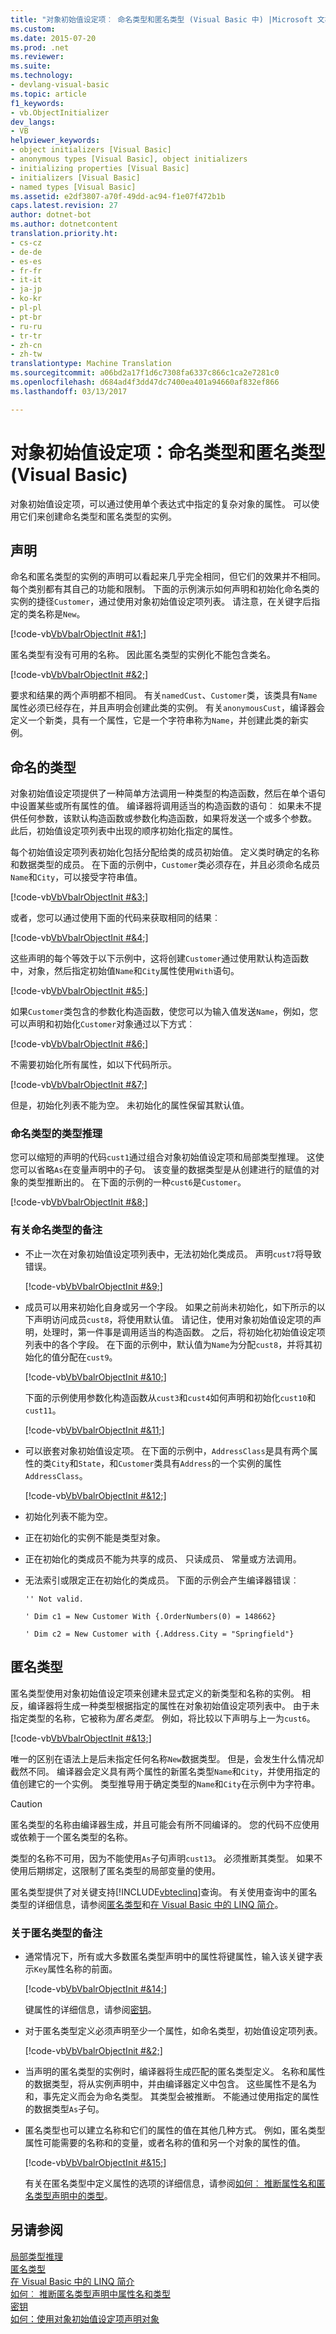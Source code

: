 ```yaml
---
title: "对象初始值设定项︰ 命名类型和匿名类型 (Visual Basic 中) |Microsoft 文档"
ms.custom: 
ms.date: 2015-07-20
ms.prod: .net
ms.reviewer: 
ms.suite: 
ms.technology:
- devlang-visual-basic
ms.topic: article
f1_keywords:
- vb.ObjectInitializer
dev_langs:
- VB
helpviewer_keywords:
- object initializers [Visual Basic]
- anonymous types [Visual Basic], object initializers
- initializing properties [Visual Basic]
- initializers [Visual Basic]
- named types [Visual Basic]
ms.assetid: e2df3807-a70f-49dd-ac94-f1e07f472b1b
caps.latest.revision: 27
author: dotnet-bot
ms.author: dotnetcontent
translation.priority.ht:
- cs-cz
- de-de
- es-es
- fr-fr
- it-it
- ja-jp
- ko-kr
- pl-pl
- pt-br
- ru-ru
- tr-tr
- zh-cn
- zh-tw
translationtype: Machine Translation
ms.sourcegitcommit: a06bd2a17f1d6c7308fa6337c866c1ca2e7281c0
ms.openlocfilehash: d684ad4f3dd47dc7400ea401a94660af832ef866
ms.lasthandoff: 03/13/2017

---
```

# <a name="object-initializers-named-and-anonymous-types-visual-basic"></a>对象初始值设定项：命名类型和匿名类型 (Visual Basic)
对象初始值设定项，可以通过使用单个表达式中指定的复杂对象的属性。 可以使用它们来创建命名类型和匿名类型的实例。  
  
## <a name="declarations"></a>声明  
 命名和匿名类型的实例的声明可以看起来几乎完全相同，但它们的效果并不相同。 每个类别都有其自己的功能和限制。 下面的示例演示如何声明和初始化命名类的实例的捷径`Customer`，通过使用对象初始值设定项列表。 请注意，在关键字后指定的类名称是`New`。  
  
 [!code-vb[VbVbalrObjectInit #&1;](../../../../visual-basic/programming-guide/language-features/objects-and-classes/codesnippet/VisualBasic/object-initializers-named-and-anonymous-types_1.vb)]  
  
 匿名类型有没有可用的名称。 因此匿名类型的实例化不能包含类名。  
  
 [!code-vb[VbVbalrObjectInit #&2;](../../../../visual-basic/programming-guide/language-features/objects-and-classes/codesnippet/VisualBasic/object-initializers-named-and-anonymous-types_2.vb)]  
  
 要求和结果的两个声明都不相同。 有关`namedCust`、`Customer`类，该类具有`Name`属性必须已经存在，并且声明会创建此类的实例。 有关`anonymousCust`，编译器会定义一个新类，具有一个属性，它是一个字符串称为`Name`，并创建此类的新实例。  
  
## <a name="named-types"></a>命名的类型  
 对象初始值设定项提供了一种简单方法调用一种类型的构造函数，然后在单个语句中设置某些或所有属性的值。 编译器将调用适当的构造函数的语句︰ 如果未不提供任何参数，该默认构造函数或参数化构造函数，如果将发送一个或多个参数。 此后，初始值设定项列表中出现的顺序初始化指定的属性。  
  
 每个初始值设定项列表初始化包括分配给类的成员初始值。 定义类时确定的名称和数据类型的成员。 在下面的示例中，`Customer`类必须存在，并且必须命名成员`Name`和`City`，可以接受字符串值。  
  
 [!code-vb[VbVbalrObjectInit #&3;](../../../../visual-basic/programming-guide/language-features/objects-and-classes/codesnippet/VisualBasic/object-initializers-named-and-anonymous-types_3.vb)]  
  
 或者，您可以通过使用下面的代码来获取相同的结果︰  
  
 [!code-vb[VbVbalrObjectInit #&4;](../../../../visual-basic/programming-guide/language-features/objects-and-classes/codesnippet/VisualBasic/object-initializers-named-and-anonymous-types_4.vb)]  
  
 这些声明的每个等效于以下示例中，这将创建`Customer`通过使用默认构造函数中，对象，然后指定初始值`Name`和`City`属性使用`With`语句。  
  
 [!code-vb[VbVbalrObjectInit #&5;](../../../../visual-basic/programming-guide/language-features/objects-and-classes/codesnippet/VisualBasic/object-initializers-named-and-anonymous-types_5.vb)]  
  
 如果`Customer`类包含的参数化构造函数，使您可以为输入值发送`Name`，例如，您可以声明和初始化`Customer`对象通过以下方式︰  
  
 [!code-vb[VbVbalrObjectInit #&6;](../../../../visual-basic/programming-guide/language-features/objects-and-classes/codesnippet/VisualBasic/object-initializers-named-and-anonymous-types_6.vb)]  
  
 不需要初始化所有属性，如以下代码所示。  
  
 [!code-vb[VbVbalrObjectInit #&7;](../../../../visual-basic/programming-guide/language-features/objects-and-classes/codesnippet/VisualBasic/object-initializers-named-and-anonymous-types_7.vb)]  
  
 但是，初始化列表不能为空。 未初始化的属性保留其默认值。  
  
### <a name="type-inference-with-named-types"></a>命名类型的类型推理  
 您可以缩短的声明的代码`cust1`通过组合对象初始值设定项和局部类型推理。 这使您可以省略`As`在变量声明中的子句。 该变量的数据类型是从创建进行的赋值的对象的类型推断出的。 在下面的示例的一种`cust6`是`Customer`。  
  
 [!code-vb[VbVbalrObjectInit #&8;](../../../../visual-basic/programming-guide/language-features/objects-and-classes/codesnippet/VisualBasic/object-initializers-named-and-anonymous-types_8.vb)]  
  
### <a name="remarks-about-named-types"></a>有关命名类型的备注  
  
-   不止一次在对象初始值设定项列表中，无法初始化类成员。 声明`cust7`将导致错误。  
  
     [!code-vb[VbVbalrObjectInit #&9;](../../../../visual-basic/programming-guide/language-features/objects-and-classes/codesnippet/VisualBasic/object-initializers-named-and-anonymous-types_9.vb)]  
  
-   成员可以用来初始化自身或另一个字段。 如果之前尚未初始化，如下所示的以下声明访问成员`cust8`，将使用默认值。 请记住，使用对象初始值设定项的声明，处理时，第一件事是调用适当的构造函数。 之后，将初始化初始值设定项列表中的各个字段。 在下面的示例中，默认值为`Name`为分配`cust8`，并将其初始化的值分配在`cust9`。  
  
     [!code-vb[VbVbalrObjectInit #&10;](../../../../visual-basic/programming-guide/language-features/objects-and-classes/codesnippet/VisualBasic/object-initializers-named-and-anonymous-types_10.vb)]  
  
     下面的示例使用参数化构造函数从`cust3`和`cust4`如何声明和初始化`cust10`和`cust11`。  
  
     [!code-vb[VbVbalrObjectInit #&11;](../../../../visual-basic/programming-guide/language-features/objects-and-classes/codesnippet/VisualBasic/object-initializers-named-and-anonymous-types_11.vb)]  
  
-   可以嵌套对象初始值设定项。 在下面的示例中，`AddressClass`是具有两个属性的类`City`和`State`，和`Customer`类具有`Address`的一个实例的属性`AddressClass`。  
  
     [!code-vb[VbVbalrObjectInit #&12;](../../../../visual-basic/programming-guide/language-features/objects-and-classes/codesnippet/VisualBasic/object-initializers-named-and-anonymous-types_12.vb)]  
  
-   初始化列表不能为空。  
  
-   正在初始化的实例不能是类型对象。  
  
-   正在初始化的类成员不能为共享的成员、 只读成员、 常量或方法调用。  
  
-   无法索引或限定正在初始化的类成员。 下面的示例会产生编译器错误︰  
  
     `'' Not valid.`  
  
     `' Dim c1 = New Customer With {.OrderNumbers(0) = 148662}`  
  
     `' Dim c2 = New Customer with {.Address.City = "Springfield"}`  
  
## <a name="anonymous-types"></a>匿名类型  
 匿名类型使用对象初始值设定项来创建未显式定义的新类型和名称的实例。 相反，编译器将生成一种类型根据指定的属性在对象初始值设定项列表中。 由于未指定类型的名称，它被称为*匿名类型*。 例如，将比较以下声明与上一为`cust6`。  
  
 [!code-vb[VbVbalrObjectInit #&13;](../../../../visual-basic/programming-guide/language-features/objects-and-classes/codesnippet/VisualBasic/object-initializers-named-and-anonymous-types_13.vb)]  
  
 唯一的区别在语法上是后未指定任何名称`New`数据类型。 但是，会发生什么情况却截然不同。 编译器会定义具有两个属性的新匿名类型`Name`和`City`，并使用指定的值创建它的一个实例。 类型推导用于确定类型的`Name`和`City`在示例中为字符串。  
  
> [!CAUTION]
>  匿名类型的名称由编译器生成，并且可能会有所不同编译的。 您的代码不应使用或依赖于一个匿名类型的名称。  
  
 类型的名称不可用，因为不能使用`As`子句声明`cust13`。 必须推断其类型。 如果不使用后期绑定，这限制了匿名类型的局部变量的使用。  
  
 匿名类型提供了对关键支持[!INCLUDE[vbteclinq](../../../../csharp/includes/vbteclinq_md.md)]查询。 有关使用查询中的匿名类型的详细信息，请参阅[匿名类型](../../../../visual-basic/programming-guide/language-features/objects-and-classes/anonymous-types.md)和[在 Visual Basic 中的 LINQ 简介](../../../../visual-basic/programming-guide/language-features/linq/introduction-to-linq.md)。  
  
### <a name="remarks-about-anonymous-types"></a>关于匿名类型的备注  
  
-   通常情况下，所有或大多数匿名类型声明中的属性将键属性，输入该关键字表示`Key`属性名称的前面。  
  
     [!code-vb[VbVbalrObjectInit #&14;](../../../../visual-basic/programming-guide/language-features/objects-and-classes/codesnippet/VisualBasic/object-initializers-named-and-anonymous-types_14.vb)]  
  
     键属性的详细信息，请参阅[密钥](../../../../visual-basic/language-reference/modifiers/key.md)。  
  
-   对于匿名类型定义必须声明至少一个属性，如命名类型，初始值设定项列表。  
  
     [!code-vb[VbVbalrObjectInit #&2;](../../../../visual-basic/programming-guide/language-features/objects-and-classes/codesnippet/VisualBasic/object-initializers-named-and-anonymous-types_2.vb)]  
  
-   当声明的匿名类型的实例时，编译器将生成匹配的匿名类型定义。 名称和属性的数据类型，将从实例声明中，并由编译器定义中包含。 这些属性不是名为和，事先定义而会为命名类型。 其类型会被推断。 不能通过使用指定的属性的数据类型`As`子句。  
  
-   匿名类型也可以建立名称和它们的属性的值在其他几种方式。 例如，匿名类型属性可能需要的名称和的变量，或者名称的值和另一个对象的属性的值。  
  
     [!code-vb[VbVbalrObjectInit #&15;](../../../../visual-basic/programming-guide/language-features/objects-and-classes/codesnippet/VisualBasic/object-initializers-named-and-anonymous-types_15.vb)]  
  
     有关在匿名类型中定义属性的选项的详细信息，请参阅[如何︰ 推断属性名和匿名类型声明中的类型](../../../../visual-basic/programming-guide/language-features/objects-and-classes/how-to-infer-property-names-and-types-in-anonymous-type-declarations.md)。  
  
## <a name="see-also"></a>另请参阅  
 [局部类型推理](../../../../visual-basic/programming-guide/language-features/variables/local-type-inference.md)   
 [匿名类型](../../../../visual-basic/programming-guide/language-features/objects-and-classes/anonymous-types.md)   
 [在 Visual Basic 中的 LINQ 简介](../../../../visual-basic/programming-guide/language-features/linq/introduction-to-linq.md)   
 [如何︰ 推断匿名类型声明中属性名和类型](../../../../visual-basic/programming-guide/language-features/objects-and-classes/how-to-infer-property-names-and-types-in-anonymous-type-declarations.md)   
 [密钥](../../../../visual-basic/language-reference/modifiers/key.md)   
 [如何：使用对象初始值设定项声明对象](../../../../visual-basic/programming-guide/language-features/objects-and-classes/how-to-declare-an-object-by-using-an-object-initializer.md)
